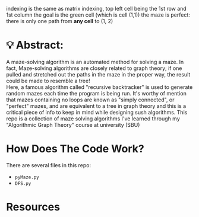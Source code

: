 
indexing is the same as matrix indexing, top left cell being the 1st row and 1st column
the goal is the green cell (which is cell (1,1))
the maze is perfect: there is only one path from **any cell** to (1, 2) 


# 💡 Abstract: 
A maze-solving algorithm is an automated method for solving a maze. In fact, Maze-solving algorithms are closely related to graph theory; if one pulled and stretched out the paths in the maze in the proper way, the result could be made to resemble a tree! <br>
Here, a famous algorithm called "recursive backtracker" is used to generate random mazes each time the program is being run. 
It's worthy of mention that mazes containing no loops are known as "simply connected", or "perfect" mazes, and are equivalent to a tree in graph theory and this is a critical piece of info to keep in mind while designing sush algorithms.
This repo is a collection of maze solving algorithms I've learned through my "Algorithmic Graph Theory" course at university (SBU)

# How Does The Code Work?
There are several files in this repo:
- `pyMaze.py`
- `DFS.py`

# Resources


	
